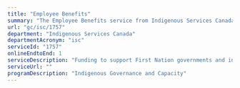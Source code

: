 ```yaml
---
title: "Employee Benefits"
summary: "The Employee Benefits service from Indigenous Services Canada is available end-to-end online, according to the GC Service Inventory."
url: "gc/isc/1757"
department: "Indigenous Services Canada"
departmentAcronym: "isc"
serviceId: "1757"
onlineEndtoEnd: 1
serviceDescription: "Funding to support First Nation governments and institutions to provide employee benefits to staff"
serviceUrl: ""
programDescription: "Indigenous Governance and Capacity"
---
```

